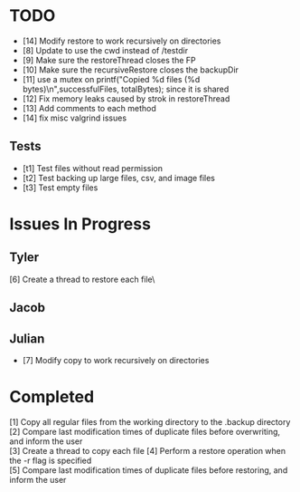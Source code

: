 # TODO #


- [14] Modify restore to work recursively on directories
- [8] Update to use the cwd instead of /testdir
- [9] Make sure the restoreThread closes the FP
- [10] Make sure the recursiveRestore closes the backupDir
- [11] use a mutex on printf("Copied %d files (%d bytes)\n",successfulFiles, totalBytes); since it is shared
- [12] Fix memory leaks caused by strok in restoreThread
- [13] Add comments to each method
- [14] fix misc valgrind issues

## Tests ##
- [t1] Test files without read permission
- [t2] Test backing up large files, csv, and image files
- [t3] Test empty files

# Issues In Progress #

## Tyler ##
[6] Create a thread to restore each file\

## Jacob ##

## Julian ##
- [7] Modify copy to work recursively on directories


# Completed #
[1] Copy all regular files from the working directory to the .backup directory\
[2] Compare last modification times of duplicate files before overwriting, and inform the user\
[3] Create a thread to copy each file
[4] Perform a restore operation when the -r flag is specified\
[5] Compare last modification times of duplicate files before restoring, and inform the user

